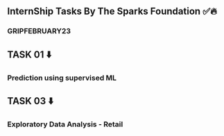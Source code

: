 ## InternShip Tasks By The Sparks Foundation ✅🔥
### GRIPFEBRUARY23

## TASK 01 ⬇️
### Prediction using supervised ML

## TASK 03 ⬇️
### Exploratory Data Analysis - Retail
